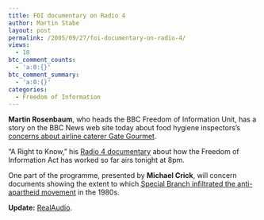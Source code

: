 ```yaml
---
title: FOI documentary on Radio 4
author: Martin Stabe
layout: post
permalink: /2005/09/27/foi-documentary-on-radio-4/
views:
  - 18
btc_comment_counts:
  - 'a:0:{}'
btc_comment_summary:
  - 'a:0:{}'
categories:
  - Freedom of Information
---
```

**Martin Rosenbaum**, who heads the BBC Freedom of Information Unit, has a story on the BBC News web site today about food hygiene inspectors&rsquo;s [concerns about airline caterer Gate Gourmet][1].

&ldquo;A Right to Know,&rdquo; his [Radio 4 documentary][2] about how the Freedom of Information Act has worked so far airs tonight at 8pm.

One part of the programme, presented by **Michael Crick**, will concern documents showing the extent to which [Special Branch infiltrated the anti-apartheid movement][3] in the 1980s.

**Update:** [RealAudio][4].

 [1]: http://news.bbc.co.uk/1/hi/business/4284116.stm
 [2]: http://www.bbc.co.uk/cgi-perl/whatson/prog_parse.cgi?FILENAME=20050927/20050927_2000_49700_8397_40
 [3]: http://politics.guardian.co.uk/foi/story/0,9061,1579177,00.html
 [4]: http://www.bbc.co.uk/radio/aod/shows/rpms/radio4/right_to_know.ram